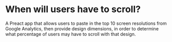 # When will users have to scroll?

A Preact app that allows users to paste in the top 10 screen resolutions from Google Analytics, then
provide design dimensions, in order to determine what percentage of users may have to scroll with that design. 

